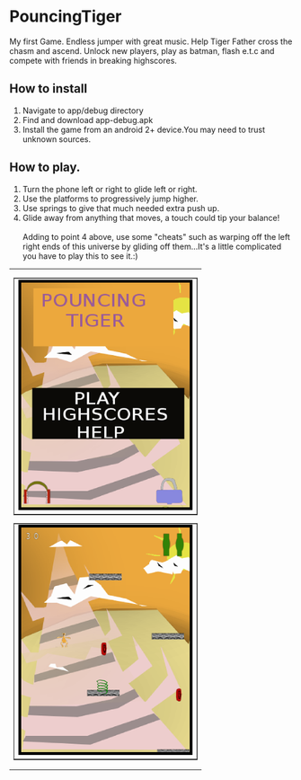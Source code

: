 # PouncingTiger
My first Game. Endless jumper with great music.
Help Tiger Father cross the chasm and ascend.
Unlock new players, play as batman, flash e.t.c and compete with friends in breaking highscores.

## How to install
1. Navigate to app/debug directory
2. Find and download app-debug.apk
3. Install the game from an android 2+ device.You may need to trust unknown sources.

## How to play.
1. Turn the phone left or right to glide left or right.
2. Use the platforms to progressively jump higher.
3. Use springs to give that much needed extra push up.
4. Glide away from anything that moves, a touch could tip your balance!
<br /><br />Adding to point 4 above, use some "cheats" such as warping off the left right ends of this universe by gliding off them...It's a little complicated you have to play this to see it.:)

<table><tr><td><table  border="1"><tr><td><img style="border:5px solid black;" src="/Screenshot_2020-08-10-04-07-23-37.png" width="300" height="400"></td></tr></table>



<table  border="1"><tr><td><img style="border:5px solid black;" src="/Screenshot_2020-08-10-03-44-55-79.png" width="300" height="400"></td></tr></table>
</table></tr></td>
